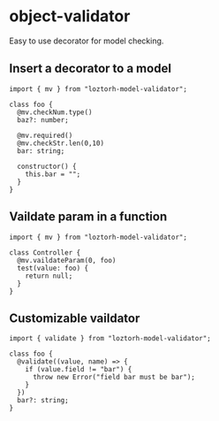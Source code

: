 # object-validator
Easy to use decorator for model checking. 

## Insert a decorator to a model
```
import { mv } from "loztorh-model-validator";

class foo {
  @mv.checkNum.type()
  baz?: number;

  @mv.required()
  @mv.checkStr.len(0,10)
  bar: string;

  constructor() {
    this.bar = "";
  }
}
```

## Vaildate param in a function
```
import { mv } from "loztorh-model-validator";

class Controller {
  @mv.vaildateParam(0, foo)
  test(value: foo) {
    return null;
  }
}
```

## Customizable vaildator
```
import { validate } from "loztorh-model-validator";

class foo {
  @validate((value, name) => {
    if (value.field != "bar") {
      throw new Error("field bar must be bar");
    }
  })
  bar?: string;
}
```